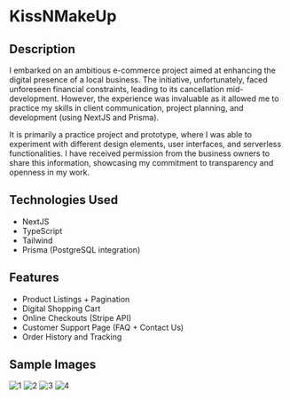 # KissNMakeUp

## Description 
I embarked on an ambitious e-commerce project aimed at enhancing the digital presence of a local business. The initiative, unfortunately, faced unforeseen financial constraints, leading to its cancellation mid-development. However, the experience was invaluable as it allowed me to practice my skills in client communication, project planning, and development (using NextJS and Prisma).

It is primarily a practice project and prototype, where I was able to experiment with different design elements, user interfaces, and serverless functionalities. I have received permission from the business owners to share this information, showcasing my commitment to transparency and openness in my work.

## Technologies Used 
- NextJS 
- TypeScript 
- Tailwind 
- Prisma (PostgreSQL integration) 

## Features   
- Product Listings + Pagination 
- Digital Shopping Cart 
- Online Checkouts (Stripe API)
- Customer Support Page (FAQ + Contact Us) 
- Order History and Tracking

## Sample Images 
![1](https://github.com/angelanacpil/projects/assets/96483922/9bd3fa86-8cb0-45b6-9d40-7814d610588c)
![2](https://github.com/angelanacpil/projects/assets/96483922/beeacf1d-505d-42e4-a7f9-b8ac799b0199)
![3](https://github.com/angelanacpil/projects/assets/96483922/a8b82a94-82f1-4167-a705-ce29d5d26033)
![4](https://github.com/angelanacpil/projects/assets/96483922/494bd587-66d8-42f7-b755-c9b3d6bda41a)
